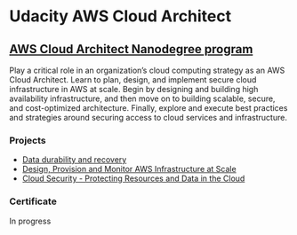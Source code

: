 # Udacity AWS Cloud Architect
## [AWS Cloud Architect Nanodegree program](https://www.udacity.com/course/aws-cloud-architect-nanodegree--nd063)

Play a critical role in an organization’s cloud computing strategy as an AWS Cloud Architect. Learn to plan, design, and implement secure cloud infrastructure in AWS at scale. Begin by designing and building high availability infrastructure, and then move on to building scalable, secure, and cost-optimized architecture. Finally, explore and execute best practices and strategies around securing access to cloud services and infrastructure.

### Projects

- [Data durability and recovery](https://github.com/geekahmed/AWS-Cloud-Architect/tree/main/01.Design%20for%20Availability%2C%20Reliability%2C%20and%20Resiliency)
- [Design, Provision and Monitor AWS Infrastructure at Scale](#)
- [Cloud Security - Protecting Resources and Data in the Cloud](#)


### Certificate
In progress

